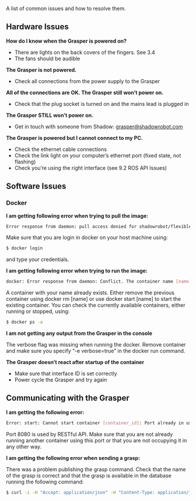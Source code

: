 A list of common issues and how to resolve them.

## Hardware Issues

**How do I know when the Grasper is powered on?**

* There are lights on the back covers of the fingers. See 3.4
* The fans should be audible

**The Grasper is not powered.**

* Check all connections from the power supply to the Grasper

**All of the connections are OK. The Grasper still won’t power on.**

* Check that the plug socket is turned on and the mains lead is plugged in


**The Grasper STILL won’t power on.**

* Get in touch with someone from Shadow: grasper@shadowrobot.com


**The Grasper is powered but I cannot connect to my PC.**

* Check the ethernet cable connections
* Check the link light on your computer’s ethernet port (fixed state, not flashing)
* Check you’re using the right interface (see 9.2 ROS API Issues)

## Software Issues
### Docker

**I am getting following error when trying to pull the image:**
```bash
Error response from daemon: pull access denied for shadowrobot/flexible-hand:kinetic-release, repository does not exist or may require 'docker login'
```

Make sure that you are login in docker on your host machine using:
```bash
$ docker login
```
and type your credentials.

**I am getting following error when trying to run the image:**
```bash
docker: Error response from daemon: Conflict. The container name [name] is already in use
```
A container with your name already exists. Either remove the previous container using docker rm [name] or use docker start [name] to start the existing container. You can check the currently available containers, either running or stopped, using:

```bash
$ docker ps -a
```

**I am not getting any output from the Grasper in the console**

The verbose flag was missing when running the docker. Remove container and make sure you specify “-e verbose=true” in the docker run command.

**The Grasper doesn’t react after startup of the container**

* Make sure that interface ID is set correctly
* Power cycle the Grasper and try again

## Communicating with the Grasper

**I am getting the following error:**

```bash
Error: start: Cannot start container [container_id]: Port already in use: 8080
```

Port 8080 is used by RESTful API. Make sure that you are not already running another container using this port or that you are not occupying it in any other way.

**I am getting the following error when sending a grasp:**

There was a problem publishing the grasp command.
Check that the name of the grasp is correct and that the grasp is available in the database running the following command:

```bash
$ curl -i -H "Accept: application/json" -H "Content-Type: application/json" -X GET http://0.0.0.0:8080/grasps_available
```